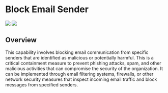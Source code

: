 # Block Email Sender
![](https://img.shields.io/badge/Phase-Containment_%28P0003%29-blue)&nbsp;![](https://img.shields.io/badge/Category-Email-blue)
## Overview
This capability involves blocking email communication from specific senders that are identified as malicious or potentially harmful. This is a critical containment measure to prevent phishing attacks, spam, and other malicious activities that can compromise the security of the organization. It can be implemented through email filtering systems, firewalls, or other network security measures that inspect incoming email traffic and block messages from specified senders.